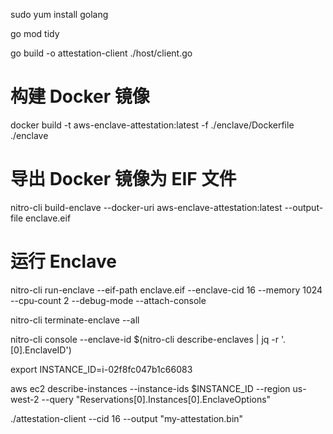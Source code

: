 sudo yum install golang

go mod tidy

go build -o attestation-client ./host/client.go


# 构建 Docker 镜像
docker build -t aws-enclave-attestation:latest -f ./enclave/Dockerfile ./enclave

# 导出 Docker 镜像为 EIF 文件
nitro-cli build-enclave --docker-uri aws-enclave-attestation:latest --output-file enclave.eif

# 运行 Enclave
nitro-cli run-enclave --eif-path enclave.eif --enclave-cid 16 --memory 1024 --cpu-count 2 --debug-mode --attach-console

nitro-cli terminate-enclave --all

nitro-cli console --enclave-id $(nitro-cli describe-enclaves | jq -r '.[0].EnclaveID')

export INSTANCE_ID=i-02f8fc047b1c66083

aws ec2 describe-instances --instance-ids $INSTANCE_ID --region us-west-2 --query "Reservations[0].Instances[0].EnclaveOptions"



./attestation-client --cid 16 --output "my-attestation.bin"


